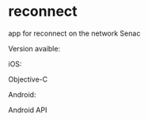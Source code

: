 # reconnect
app for reconnect on the network Senac

Version avaible:

iOS:

Objective-C

Android:

Android API



